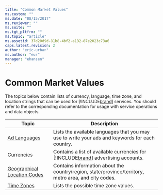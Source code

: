```yaml
---
title: "Common Market Values"
ms.custom: ""
ms.date: "08/15/2017"
ms.reviewer: ""
ms.suite: ""
ms.tgt_pltfrm: ""
ms.topic: "article"
ms.assetid: 37d20d9d-81b8-4bf2-a132-87e2023c73a6
caps.latest.revision: 2
author: "eric-urban"
ms.author: "eur"
manager: "ehansen"
---
```

# Common Market Values
The topics below contain lists of currency, language, time zone, and location strings that can be used for [!INCLUDE[brand](../../concepts/guides/includes/brand.md)] services. You should refer to the corresponding documentation for usage with service operations and data objects.

|Topic|Description|
|---------|---------------|
|[Ad Languages](../../concepts/api-reference/ad-languages.md)|Lists the available languages that you may use to write your ads and keywords for each country.|
|[Currencies](../../concepts/api-reference/currencies.md)|Contains a list of available currencies for [!INCLUDE[brand](../../concepts/guides/includes/brand.md)] advertising accounts.|
|[Geographical Location Codes](../../concepts/api-reference/geographical-location-codes.md)|Contains information about the country/region, state/province/territory, metro area, and city codes.|
|[Time Zones](../../concepts/api-reference/time-zones.md)|Lists the possible time zone values.|
